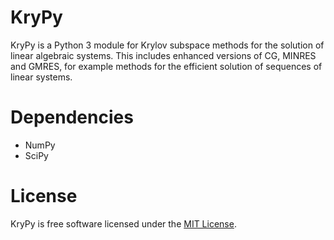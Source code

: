 # KryPy

KryPy is a Python 3 module for Krylov subspace methods for the solution of linear algebraic systems. This includes enhanced versions of CG, MINRES and GMRES, for example methods for the efficient solution of sequences of linear systems.

# Dependencies

* NumPy
* SciPy

# License

KryPy is free software licensed under the [MIT License](http://opensource.org/licenses/mit-license.php).
